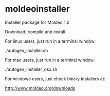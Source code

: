 moldeoinstaller
===============

Installer package for Moldeo 1.0

Download, compile and install.

For linux users, just run in a terminal window:

./autogen_installer.sh

For mac users, just run in a terminal window:

./autogen_installer_osx.sh


For windows users, just check binary installers at:

http://www.moldeo.org/downloads




